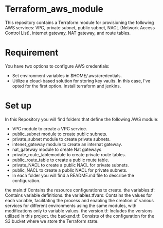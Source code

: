 # Terraform_aws_module
 This repository contains a Terraform module for provisioning the following AWS services: VPC, private subnet, public subnet, NACL (Network Access Control List), internet gateway, NAT gateway, and route tables.
 # Requirement
 You have two options to configure AWS credentials:
 - Set environment variables in $HOME/.aws/credentials.
 - Utilize a cloud-based solution for storing key vaults.
In this case, I've opted for the first option.
Install terraform and jenkins.
# Set up
In this Repository you will find folders that define the following AWS module:
- VPC module to create a VPC service.
- public_subnet module to create public subnets.
- private_subnet module to create private subnets.
- intenet_gateway module to create an internat gateway.
- nat_gateway module to create Nat gateways.
- private_route_tablemodule to create private route tables.
- public_route_table to create a public route table.
- private_NACL to create a public NACL for private subnets.
- public_NACL to create a public NACL for private subnets.
- In each folder you will find a README.md file to describe the configuration.

the main.tf Contains the resource configurations to create.
the variables.tf: Contains variable definitions.
the variables.tfvars: Contains the values for each variable, facilitating the process and enabling the creation of various services for different environments using the same modules, with modifications only to variable values.
the version.tf: Includes the versions utilized in this project.
the backend.tf: Consists of the configuration for the S3 bucket where we store the Terraform state.

